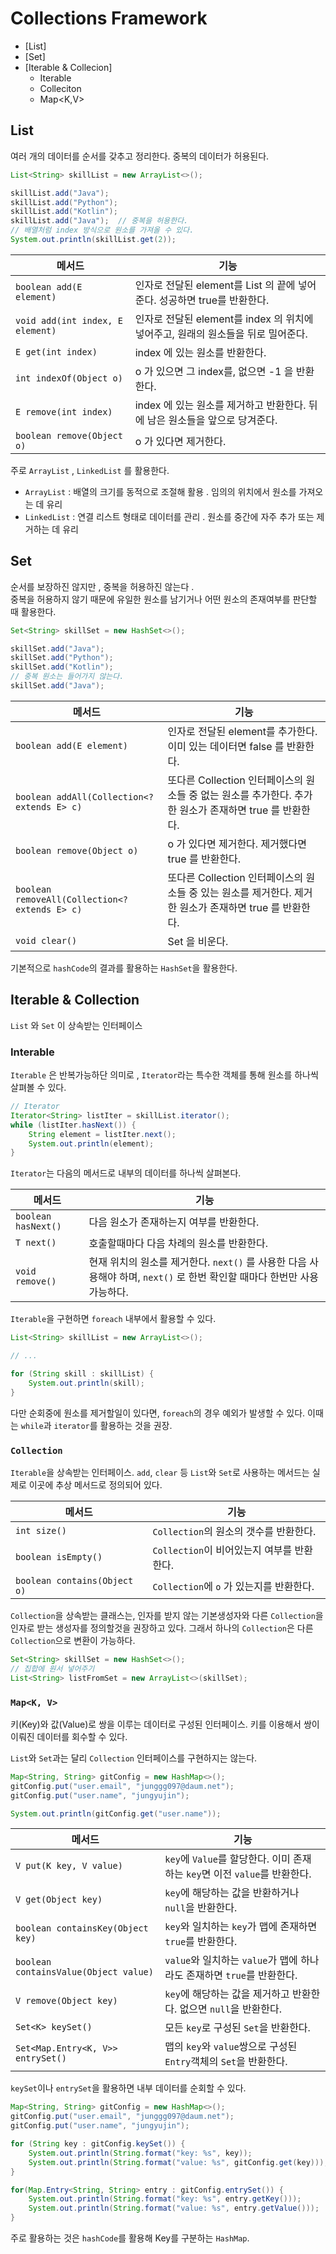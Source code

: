 # Collections Framework
- [List<E>]
- [Set<E>]
- [Iterable & Collecion]
  - Iterable
  - Colleciton
  - Map<K,V>

## List<E>
여러 개의 데이터를 순서를 갖추고 정리한다. 중복의 데이터가 허용된다.
```java
List<String> skillList = new ArrayList<>();

skillList.add("Java");
skillList.add("Python");
skillList.add("Kotlin");
skillList.add("Java");  // 중복을 허용한다.
// 배열처럼 index 방식으로 원소를 가져올 수 있다.
System.out.println(skillList.get(2));
```
| 메서드                              | 기능                                                   |
|----------------------------------|------------------------------------------------------|
| `boolean add(E element)`         | 인자로 전달된 element를 List 의 끝에 넣어준다. 성공하면 true를 반환한다.    |
| `void add(int index, E element)` | 인자로 전달된 element를 index 의 위치에 넣어주고, 원래의 원소들을 뒤로 밀어준다. |
| `E get(int index)`               | index 에 있는 원소를 반환한다.                                 |
| `int indexOf(Object o)`          | o 가 있으면 그 index를, 없으면 -1 을 반환한다.                     |
| `E remove(int index)`            | index 에 있는 원소를 제거하고 반환한다. 뒤에 남은 원소들을 앞으로 당겨준다.       |
| `boolean remove(Object o)`       | o 가 있다면 제거한다.                                        |

주로 ```ArrayList``` , ```LinkedList``` 를 활용한다.
- ```ArrayList``` : 배열의 크기를 동적으로 조절해 활용 . 임의의 위치에서 원소를 가져오는 데 유리
- ```LinkedList``` : 연결 리스트 형태로 데이터를 관리 . 원소를 중간에 자주 추가 또는 제거하는 데 유리


## Set<E>
순서를 보장하진 않지만 , 중복을 허용하진 않는다 .  
중복을 허용하지 않기 때문에 유일한 원소를 남기거나 어떤 원소의 존재여부를 판단할 때 활용한다.
```java
Set<String> skillSet = new HashSet<>();

skillSet.add("Java");
skillSet.add("Python");
skillSet.add("Kotlin");
// 중복 원소는 들어가지 않는다.
skillSet.add("Java");  
```

| 메서드                                            | 기능                                                                 |
|------------------------------------------------|--------------------------------------------------------------------|
| `boolean add(E element)`                       | 인자로 전달된 element를 추가한다. 이미 있는 데이터면 false 를 반환한다.                    |
| `boolean addAll(Collection<? extends E> c)`    | 또다른 Collection 인터페이스의 원소들 중 없는 원소를 추가한다. 추가한 원소가 존재하면 true 를 반환한다. |
| `boolean remove(Object o)`                     | o 가 있다면 제거한다. 제거했다면 true 를 반환한다.                                   |
| `boolean removeAll(Collection<? extends E> c)` | 또다른 Collection 인터페이스의 원소들 중 있는 원소를 제거한다. 제거한 원소가 존재하면 true 를 반환한다. |
| `void clear()`                                 | Set 을 비운다.                                                         |

기본적으로 `hashCode`의 결과를 활용하는 `HashSet`을 활용한다.

## Iterable & Collection
`List` 와 `Set` 이 상속받는 인터페이스

### Interable

`Iterable` 은 반복가능하단 의미로 , `Iterator`라는 특수한 객체를 통해 원소를 하나씩 살펴볼 수 있다.
```java
// Iterator
Iterator<String> listIter = skillList.iterator();
while (listIter.hasNext()) {
    String element = listIter.next();
    System.out.println(element);
}
```
`Iterator`는 다음의 메서드로 내부의 데이터를 하나씩 살펴본다.

| 메서드                 | 기능                                                                             |
|---------------------|--------------------------------------------------------------------------------|
| `boolean hasNext()` | 다음 원소가 존재하는지 여부를 반환한다.                                                         |
| `T next()`          | 호출할때마다 다음 차례의 원소를 반환한다.                                                        |
| `void remove()`     | 현재 위치의 원소를 제거한다. `next()` 를 사용한 다음 사용해야 하며, `next()` 로 한번 확인할 때마다 한번만 사용 가능하다. |


`Iterable`을 구현하면 `foreach` 내부에서 활용할 수 있다.

```java
List<String> skillList = new ArrayList<>();

// ...

for (String skill : skillList) {
    System.out.println(skill);
}
```

다만 순회중에 원소를 제거할일이 있다면, `foreach`의 경우 예외가 발생할 수 있다.
이때는 `while`과 `iterator`를 활용하는 것을 권장.

### `Collection`

`Iterable`을 상속받는 인터페이스.
`add`, `clear` 등 `List`와 `Set`로 사용하는 메서드는 실제로 이곳에 추상 메서드로 정의되어 있다.

| 메서드                          | 기능                             |
|------------------------------|--------------------------------|
| `int size()`                 | `Collection`의 원소의 갯수를 반환한다.    |
| `boolean isEmpty()`          | `Collection`이 비어있는지 여부를 반환한다.  |
| `boolean contains(Object o)` | `Collection`에 `o` 가 있는지를 반환한다. |

`Collection`을 상속받는 클래스는, 인자를 받지 않는 기본생성자와 다른 `Collection`을 인자로 받는 생성자를 정의할것을 권장하고 있다.
그래서 하나의 `Collection`은 다른 `Collection`으로 변환이 가능하다.

```java
Set<String> skillSet = new HashSet<>();
// 집합에 원서 넣어주기
List<String> listFromSet = new ArrayList<>(skillSet);
```

### `Map<K, V>`

키(Key)와 값(Value)로 쌍을 이루는 데이터로 구성된 인터페이스.
키를 이용해서 쌍이 이뤄진 데이터를 회수할 수 있다.

`List`와 `Set`과는 달리 `Collection` 인터페이스를 구현하지는 않는다.

```java
Map<String, String> gitConfig = new HashMap<>();
gitConfig.put("user.email", "junggg097@daum.net");
gitConfig.put("user.name", "jungyujin");

System.out.println(gitConfig.get("user.name"));
```

| 메서드                                   | 기능                                                     |
|---------------------------------------|--------------------------------------------------------|
| `V put(K key, V value)`               | `key`에 `Value`를 할당한다. 이미 존재하는 `key`면 이전 `value`를 반환한다. |
| `V get(Object key)`                   | `key`에 해당하는 값을 반환하거나 `null`을 반환한다.                     |
| `boolean containsKey(Object key)`     | `key`와 일치하는 `key`가 맵에 존재하면 `true`를 반환한다.               |
| `boolean containsValue(Object value)` | `value`와 일치하는 `value`가 맵에 하나라도 존재하면 `true`를 반환한다.      |
| `V remove(Object key)`                | `key`에 해당하는 값을 제거하고 반환한다. 없으면 `null`을 반환한다.            |
| `Set<K> keySet()`                     | 모든 `key`로 구성된 `Set`을 반환한다.                             |
| `Set<Map.Entry<K, V>> entrySet()`     | 맵의 `key`와 `value`쌍으로 구성된 `Entry`객체의 `Set`을 반환한다.       |

`keySet`이나 `entrySet`을 활용하면 내부 데이터를 순회할 수 있다.

```java
Map<String, String> gitConfig = new HashMap<>();
gitConfig.put("user.email", "junggg097@daum.net");
gitConfig.put("user.name", "jungyujin");

for (String key : gitConfig.keySet()) {
    System.out.println(String.format("key: %s", key));
    System.out.println(String.format("value: %s", gitConfig.get(key)));
}

for(Map.Entry<String, String> entry : gitConfig.entrySet()) {
    System.out.println(String.format("key: %s", entry.getKey()));
    System.out.println(String.format("value: %s", entry.getValue()));
}
```

주로 활용하는 것은 `hashCode`를 활용해 Key를 구분하는 `HashMap`.